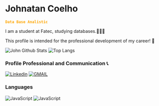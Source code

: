 
# Johnatan Coelho
<font color = "orange">**`Data Base Analistic`**</font>

I am a student at Fatec, studying databases.🎲👨‍💻

This profile is intended for the professional development of my career! 📖

![John Github Stats](https://github-readme-stats.vercel.app/api?username=JohnatanCoelho&show_icons=true&theme=codeSTACKr)
![Top Langs](https://github-readme-stats.vercel.app/api/top-langs/?username=JohnatanCoelho&langs_count=8)

### Profile Professional and Communication 📞
[![Linkedin](https://img.shields.io/badge/LinkedIn-0077B5?style=for-the-badge&logo=linkedin&logoColor=white)](https://www.linkedin.com/in/johnatan-coelho-30bbb62a5/) 
[![GMAIL](https://img.shields.io/badge/Gmail-D14836?style=for-the-badge&logo=gmail&logoColor=white)](johnatansouza242@gmail.com)

### Languages
<div style="display: inline-block;">
 <img align = "center" alt="JavaScript" src = "https://img.shields.io/badge/Java-ED8B00?style=for-the-badge&logo=openjdk&logoColor=white">
  <img align = "center" alt="JavaScript" src = "https://img.shields.io/badge/MySQL-00000F?style=for-the-badge&logo=mysql&logoColor=white">

  
</div> <br>


